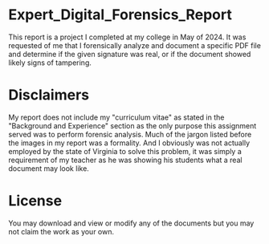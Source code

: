 # Expert_Digital_Forensics_Report
This report is a project I completed at my college in May of 2024. It was requested of me that I forensically analyze and document a specific PDF file and determine if the given signature was real, or if the document showed likely signs of tampering.

# Disclaimers
My report does not include my "curriculum vitae" as stated in the "Background and Experience" section as the only purpose this assignment served was to perform forensic analysis. Much of the jargon listed before the images in my report was a formality. And I obviously was not actually employed by the state of Virginia to solve this problem, it was simply a requirement of my teacher as he was showing his students what a real document may look like. 

# License
You may download and view or modify any of the documents but you may not claim the work as your own.

